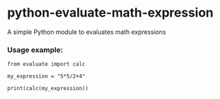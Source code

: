 # python-evaluate-math-expression
A simple Python module to evaluates math expressions


### Usage example:

```
from evaluate import calc

my_expression = "5*5/2+4"

print(calc(my_expression))

```

